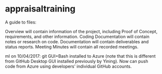 # appraisaltraining

A guide to files:

Overview will contain information of the project, including Proof of Concept, requirements, and other information.
Coding Documentation will contain notes or research on code.
Documentation will contain deliverables and status reports.
Meeting Minutes will contain all recorded meetings.

ml on 10/04/2017: git GUI+Bash installed to Azure (note that this is different from GitHub Desktop GUI installed previously
by Yining). Now can push code from Azure using developers' individual GitHub accounts.